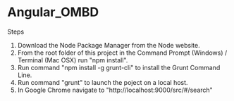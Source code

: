 # Angular_OMBD
Steps
1. Download the Node Package Manager from the Node website.
2. From the root folder of this project in the Command Prompt (Windows) / Terminal (Mac OSX) run "npm install".
3. Run command "npm install -g grunt-cli" to install the Grunt Command Line.
4. Run command "grunt" to launch the poject on a local host.
5. In Google Chrome navigate to "http://localhost:9000/src/#/search"
